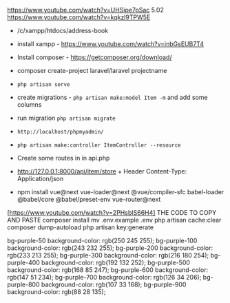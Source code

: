 https://www.youtube.com/watch?v=UHSipe7pSac 5.02
https://www.youtube.com/watch?v=kqkzl9TPW5E

- /c/xampp/htdocs/address-book

- install xampp - https://www.youtube.com/watch?v=inbGsEUB7T4
- Install composer - https://getcomposer.org/download/
- composer create-project laravel/laravel projectname
- ``` php artisan serve ```

- create migrations - ``` php artisan make:model Item -m ``` and add some columns
- run migration ``` php artisan migrate ```
- ```http://localhost/phpmyadmin/ ```

- ``` php artisan make:controller ItemController --resource ```
- Create some routes in in api.php
- http://127.0.0.1:8000/api/item/store + Header Content-Type: Application/json

- npm install vue@next vue-loader@next @vue/compiler-sfc babel-loader @babel/core @babel/preset-env
 vue-router@next

[https://www.youtube.com/watch?v=2PHsbIS66H4]
 THE CODE TO COPY AND PASTE
composer install 
mv .env.example .env 
php artisan cache:clear 
composer dump-autoload 
php artisan key:generate

bg-purple-50	background-color: rgb(250 245 255);
bg-purple-100	background-color: rgb(243 232 255);
bg-purple-200	background-color: rgb(233 213 255);
bg-purple-300	background-color: rgb(216 180 254);
bg-purple-400	background-color: rgb(192 132 252);
bg-purple-500	background-color: rgb(168 85 247);
bg-purple-600	background-color: rgb(147 51 234);
bg-purple-700	background-color: rgb(126 34 206);
bg-purple-800	background-color: rgb(107 33 168);
bg-purple-900	background-color: rgb(88 28 135);